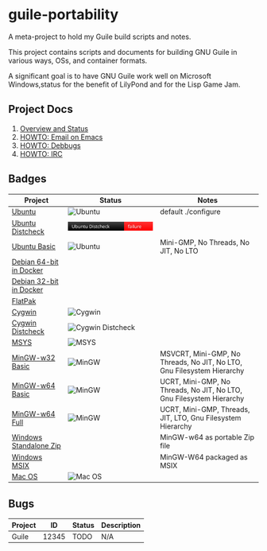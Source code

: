 # guile-portability
A meta-project to hold my Guile build scripts and notes.

This project contains scripts and documents for building GNU Guile in
various ways, OSs, and container formats.

A significant goal is to have GNU Guile work well on Microsoft
Windows,status for the benefit of LilyPond and for the Lisp Game Jam.

## Project Docs

1. [Overview and Status](docs/overview.md)
2. [HOWTO: Email on Emacs](docs/email.md)
3. [HOWTO: Debbugs](docs/debbugs.md)
4. [HOWTO: IRC](docs/irc.md)

## Badges

| Project | Status | Notes |
|---------|--------|-------|
| [Ubuntu](https://github.com/spk121/guile-portability/actions/workflows/ubuntu.yml) | ![Ubuntu](https://github.com/spk121/guile-portability/actions/workflows/ubuntu.yml/badge.svg) | default ./configure |
| [Ubuntu Distcheck](https://github.com/spk121/guile-portability/actions/workflows/ubuntu-distcheck.yml) |  ![Build Status](https://raw.githubusercontent.com/spk121/badges/master/spk121/guile-portability/master/ubuntu_distcheck.svg?sanitize=true)  | |
| [Ubuntu Basic](https://github.com/spk121/guile-portability/actions/workflows/ubuntu.yml) | ![Ubuntu](https://github.com/spk121/guile-portability/actions/workflows/ubuntu.yml/badge.svg) | Mini-GMP, No Threads, No JIT, No LTO |
| [Debian 64-bit in Docker]() | | |
| [Debian 32-bit in Docker]() | | |
| [FlatPak]() | | |
| [Cygwin](https://github.com/spk121/guile-portability/actions/workflows/cygwin.yml) | ![Cygwin](https://github.com/spk121/guile-portability/actions/workflows/cygwin.yml/badge.svg) | |
| [Cygwin Distcheck](https://github.com/spk121/guile-portability/actions/workflows/cygwin-distcheck.yml) | ![Cygwin Distcheck](https://github.com/spk121/guile-portability/actions/workflows/cygwin-distcheck.yml/badge.svg) | |
| [MSYS](https://github.com/spk121/guile-portability/actions/workflows/msys.yml) | ![MSYS](https://github.com/spk121/guile-portability/actions/workflows/msys.yml/badge.svg) | |
| [MinGW-w32 Basic](https://github.com/spk121/guile-portability/actions/workflows/mingw-w32-basic.yml) | ![MinGW](https://github.com/spk121/guile-portability/actions/workflows/mingw-w32-basic.yml/badge.svg) | MSVCRT, Mini-GMP, No Threads, No JIT, No LTO, Gnu Filesystem Hierarchy |
| [MinGW-w64 Basic](https://github.com/spk121/guile-portability/actions/workflows/mingw-w64-basic.yml) | ![MinGW](https://github.com/spk121/guile-portability/actions/workflows/mingw-w64-basic.yml/badge.svg) | UCRT, Mini-GMP, No Threads, No JIT, No LTO, Gnu Filesystem Hierarchy | 
| [MinGW-w64 Full](https://github.com/spk121/guile-portability/actions/workflows/mingw-w64.yml) | ![MinGW](https://github.com/spk121/guile-portability/actions/workflows/mingw-w64.yml/badge.svg) | UCRT, Mini-GMP, Threads, JIT, LTO, Gnu Filesystem Hierarchy |
| [Windows Standalone Zip]() | | MinGW-w64 as portable Zip file |
| [Windows MSIX]() | | MinGW-W64 packaged as MSIX |
| [Mac OS](https://github.com/spk121/guile-portability/actions/workflows/macos.yml) | ![Mac OS](https://github.com/spk121/guile-portability/actions/workflows/macos.yml/badge.svg) | |

## Bugs

| Project | ID | Status | Description |
|---------|----|--------|-------------|
| Guile   | 12345 | TODO | N/A |

